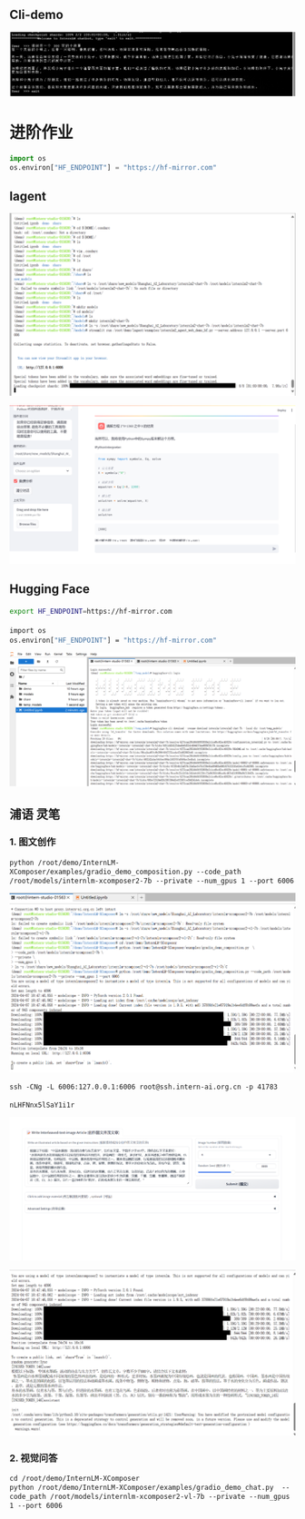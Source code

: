 ## Cli-demo

![image-20240403165548862](hw.assets/image-20240403165548862.png)



# 进阶作业

```python
import os
os.environ["HF_ENDPOINT"] = "https://hf-mirror.com"
```

## lagent

![image-20240407001515566](hw.assets/image-20240407001515566.png)



![image-20240407001456713](hw.assets/image-20240407001456713.png)

## Hugging Face

```bash
export HF_ENDPOINT=https://hf-mirror.com

import os
os.environ["HF_ENDPOINT"] = "https://hf-mirror.com"
```



![image-20240407094949943](hw.assets/image-20240407094949943.png)



## 浦语 灵笔

### 1. 图文创作

```
python /root/demo/InternLM-XComposer/examples/gradio_demo_composition.py --code_path /root/models/internlm-xcomposer2-7b --private --num_gpus 1 --port 6006
```



![image-20240407110533525](hw.assets/image-20240407110533525.png)

```
ssh -CNg -L 6006:127.0.0.1:6006 root@ssh.intern-ai.org.cn -p 41783

nLHFNnx5lSaY1i1r
```

![image-20240407110741394](hw.assets/image-20240407110741394.png)

![image-20240407111017047](hw.assets/image-20240407111017047.png)

### 2. 视觉问答

```
cd /root/demo/InternLM-XComposer
python /root/demo/InternLM-XComposer/examples/gradio_demo_chat.py  --code_path /root/models/internlm-xcomposer2-vl-7b --private --num_gpus 1 --port 6006
```